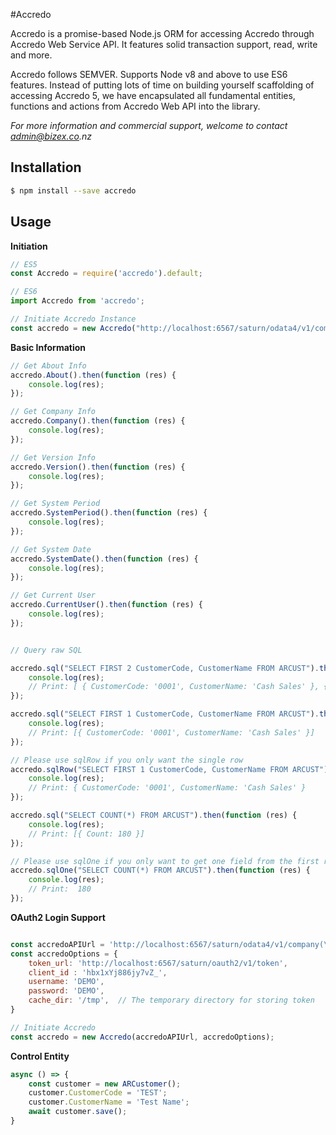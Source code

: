 #Accredo 

Accredo is a promise-based Node.js ORM for accessing Accredo through Accredo Web Service API. It features solid transaction support, read, write and more.

Accredo follows SEMVER. Supports Node v8 and above to use ES6 features. Instead of putting lots of time on building yourself scaffolding of accessing Accredo 5, we have encapsulated all fundamental entities, functions and actions from Accredo Web API into the library.  

_For more information and commercial support, welcome to contact admin@bizex.co.nz_

## Installation
```bash
$ npm install --save accredo
```
 
## Usage

**Initiation**
```javascript
// ES5 
const Accredo = require('accredo').default;

// ES6
import Accredo from 'accredo';

// Initiate Accredo Instance
const accredo = new Accredo("http://localhost:6567/saturn/odata4/v1/company('demo')/");

```

**Basic Information**
```javascript
// Get About Info
accredo.About().then(function (res) {
    console.log(res);
});

// Get Company Info
accredo.Company().then(function (res) {
    console.log(res);
});

// Get Version Info
accredo.Version().then(function (res) {
    console.log(res);
});

// Get System Period
accredo.SystemPeriod().then(function (res) {
    console.log(res);
});

// Get System Date
accredo.SystemDate().then(function (res) {
    console.log(res);
});

// Get Current User
accredo.CurrentUser().then(function (res) {
    console.log(res);
});


// Query raw SQL

accredo.sql("SELECT FIRST 2 CustomerCode, CustomerName FROM ARCUST").then(function (res) {
    console.log(res);
    // Print: [ { CustomerCode: '0001', CustomerName: 'Cash Sales' }, { CustomerCode: '0003', CustomerName: 'ASB Bank Ltd' } ]
}); 

accredo.sql("SELECT FIRST 1 CustomerCode, CustomerName FROM ARCUST").then(function (res) {
    console.log(res);
    // Print: [{ CustomerCode: '0001', CustomerName: 'Cash Sales' }]
});

// Please use sqlRow if you only want the single row
accredo.sqlRow("SELECT FIRST 1 CustomerCode, CustomerName FROM ARCUST").then(function (res) {
    console.log(res);
    // Print: { CustomerCode: '0001', CustomerName: 'Cash Sales' }
});

accredo.sql("SELECT COUNT(*) FROM ARCUST").then(function (res) {
    console.log(res);
    // Print: [{ Count: 180 }]
});

// Please use sqlOne if you only want to get one field from the first row
accredo.sqlOne("SELECT COUNT(*) FROM ARCUST").then(function (res) {
    console.log(res);
    // Print:  180 
});
```


**OAuth2 Login Support**
```javascript

const accredoAPIUrl = 'http://localhost:6567/saturn/odata4/v1/company(\'demo\')/';
const accredoOptions = {
    token_url: 'http://localhost:6567/saturn/oauth2/v1/token',
    client_id : 'hbx1xYj886jy7vZ_',
    username: 'DEMO',
    password: 'DEMO',
    cache_dir: '/tmp',  // The temporary directory for storing token
}

// Initiate Accredo
const accredo = new Accredo(accredoAPIUrl, accredoOptions);
```


**Control Entity**
```javascript
async () => {
    const customer = new ARCustomer();
    customer.CustomerCode = 'TEST';
    customer.CustomerName = 'Test Name';
    await customer.save();
}
```
